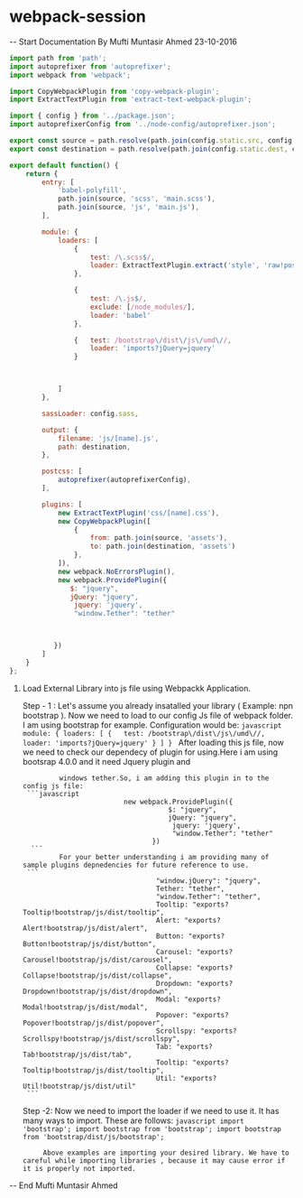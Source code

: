 # webpack-session

-- Start Documentation By Mufti Muntasir Ahmed 23-10-2016

```javascript
import path from 'path';
import autoprefixer from 'autoprefixer';
import webpack from 'webpack';

import CopyWebpackPlugin from 'copy-webpack-plugin';
import ExtractTextPlugin from 'extract-text-webpack-plugin';

import { config } from '../package.json';
import autoprefixerConfig from '../node-config/autoprefixer.json';

export const source = path.resolve(path.join(config.static.src, config.app));
export const destination = path.resolve(path.join(config.static.dest, config.app));

export default function() {
    return {
        entry: [
            'babel-polyfill',
            path.join(source, 'scss', 'main.scss'),
            path.join(source, 'js', 'main.js'),
        ],

        module: {
            loaders: [
                {
                    test: /\.scss$/,
                    loader: ExtractTextPlugin.extract('style', 'raw!postcss!sass')
                },

                {
                    test: /\.js$/,
                    exclude: [/node_modules/],
                    loader: 'babel'
                },

                {   test: /bootstrap\/dist\/js\/umd\//,
                    loader: 'imports?jQuery=jquery'
                }



            ]
        },

        sassLoader: config.sass,

        output: {
            filename: 'js/[name].js',
            path: destination,
        },

        postcss: [
            autoprefixer(autoprefixerConfig),
        ],

        plugins: [
            new ExtractTextPlugin('css/[name].css'),
            new CopyWebpackPlugin([
                {
                    from: path.join(source, 'assets'),
                    to: path.join(destination, 'assets')
                },
            ]),
            new webpack.NoErrorsPlugin(),
            new webpack.ProvidePlugin({
               $: "jquery",
               jQuery: "jquery",
                jquery: 'jquery',
                "window.Tether": "tether"



           })
        ]
    }
};
```


1. Load External Library into js file using Webpackk Application.

	Step - 1 :
				Let's assume you already insatalled your library ( Example: npn bootstrap ). Now we need to load to our config Js file of webpack folder. 
				I am using bootstrap for example. Configuration would be:
        ```javascript
							module: {
								loaders: [
											{   test: /bootstrap\/dist\/js\/umd\//,
												loader: 'imports?jQuery=jquery'
											}
										]
									}
					```
				After loading this js file, now we need to check our dependecy of plugin for using.Here i am using bootsrap 4.0.0 and it need Jquery plugin and 
				
				windows tether.So, i am adding this plugin in to the config js file:
        ```javascript
								new webpack.ProvidePlugin({
										   $: "jquery",
										   jQuery: "jquery",
											jquery: 'jquery',
											"window.Tether": "tether"
									   })
         ```
				For your better understanding i am providing many of sample plugins depnedencies for future reference to use.
        ```
										"window.jQuery": "jquery",
										Tether: "tether",
										"window.Tether": "tether",
										Tooltip: "exports?Tooltip!bootstrap/js/dist/tooltip",
										Alert: "exports?Alert!bootstrap/js/dist/alert",
										Button: "exports?Button!bootstrap/js/dist/button",
										Carousel: "exports?Carousel!bootstrap/js/dist/carousel",
										Collapse: "exports?Collapse!bootstrap/js/dist/collapse",
										Dropdown: "exports?Dropdown!bootstrap/js/dist/dropdown",
										Modal: "exports?Modal!bootstrap/js/dist/modal",
										Popover: "exports?Popover!bootstrap/js/dist/popover",
										Scrollspy: "exports?Scrollspy!bootstrap/js/dist/scrollspy",
										Tab: "exports?Tab!bootstrap/js/dist/tab",
										Tooltip: "exports?Tooltip!bootstrap/js/dist/tooltip",
										Util: "exports?Util!bootstrap/js/dist/util"
        ```
	Step -2:
			Now we need to import the loader if we need to use it. It has many ways to import. These are follows:
									```javascript
									import 'bootstrap';
									import bootstrap from 'bootstrap';
									import bootstrap from 'bootstrap/dist/js/bootstrap';
                  ```
									
			Above examples are importing your desired library. We have to careful while importing libraries , because it may cause error if it is properly not imported.
			
			
				

-- End Mufti Muntasir Ahmed
